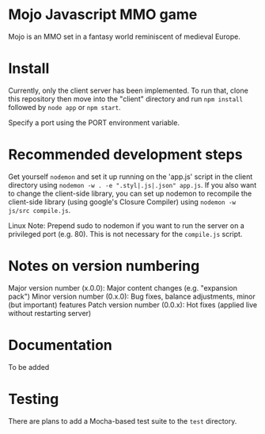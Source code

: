 # Mojo Javascript MMO game

Mojo is an MMO set in a fantasy world reminiscent of medieval Europe.  

# Install

Currently, only the client server has been implemented.  To run that, clone this repository then move into the "client" directory and run `npm install` followed by `node app` or `npm start`.

Specify a port using the PORT environment variable.

# Recommended development steps

Get yourself `nodemon` and set it up running on the 'app.js' script in the client directory using `nodemon -w . -e ".styl|.js|.json" app.js`.  If you also want to change the client-side library, you can set up nodemon to recompile the client-side library (using google's Closure Compiler) using `nodemon -w js/src compile.js`.

Linux Note: Prepend sudo to nodemon if you want to run the server on a privileged port (e.g. 80).  This is not necessary for the `compile.js` script.

# Notes on version numbering

Major version number (x.0.0): Major content changes (e.g. "expansion pack")
Minor version number (0.x.0): Bug fixes, balance adjustments, minor (but important) features
Patch version number (0.0.x): Hot fixes (applied live without restarting server)

# Documentation

To be added

# Testing

There are plans to add a Mocha-based test suite to the `test` directory.